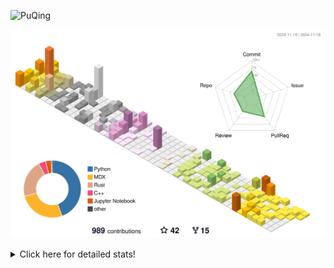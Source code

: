 ![PuQing](https://user-images.githubusercontent.com/27223114/171565019-9a56fae6-b08b-421f-99db-7e830da42371.png)

![](./profile-3d-contrib/profile-season-animate.svg)

<details>
<summary>Click here for detailed stats!</summary>

<!--START_SECTION:waka-->
![Lines of code](https://img.shields.io/badge/From%20Hello%20World%20I%27ve%20Written-1.3%20million%20lines%20of%20code-blue)

**🐱 My GitHub Data** 

> 📦 411.6 kB Used in GitHub's Storage 
 > 
> 🚫 Not Opted to Hire
 > 
> 📜 61 Public Repositories 
 > 
> 🔑 30 Private Repositories 
 > 
**I'm a Night 🦉** 

```text
🌞 Morning                478 commits         ██░░░░░░░░░░░░░░░░░░░░░░░   06.45 % 
🌆 Daytime                3161 commits        ███████████░░░░░░░░░░░░░░   42.63 % 
🌃 Evening                1638 commits        ██████░░░░░░░░░░░░░░░░░░░   22.09 % 
🌙 Night                  2138 commits        ███████░░░░░░░░░░░░░░░░░░   28.83 % 
```


📊 **This Week I Spent My Time On** 

```text
💬 Programming Languages: 
Browsing                 15 hrs 40 mins      ████████████░░░░░░░░░░░░░   48.60 % 
Searching                5 hrs 25 mins       ████░░░░░░░░░░░░░░░░░░░░░   16.82 % 
Fish Touching            3 hrs 23 mins       ███░░░░░░░░░░░░░░░░░░░░░░   10.51 % 
GitHubing                3 hrs 5 mins        ██░░░░░░░░░░░░░░░░░░░░░░░   09.61 % 
CLI                      1 hr 21 mins        █░░░░░░░░░░░░░░░░░░░░░░░░   04.24 % 

🔥 Editors: 
Chrome                   28 hrs 56 mins      ██████████████████████░░░   89.76 % 
VS Code                  1 hr 52 mins        █░░░░░░░░░░░░░░░░░░░░░░░░   05.83 % 
fish                     1 hr 21 mins        █░░░░░░░░░░░░░░░░░░░░░░░░   04.24 % 
Obsidian                 3 mins              ░░░░░░░░░░░░░░░░░░░░░░░░░   00.18 % 

💻 Operating System: 
Mac                      30 hrs 24 mins      ████████████████████████░   94.30 % 
Linux                    1 hr 30 mins        █░░░░░░░░░░░░░░░░░░░░░░░░   04.69 % 
WSL                      19 mins             ░░░░░░░░░░░░░░░░░░░░░░░░░   01.01 % 
```


<!--END_SECTION:waka-->
</details>

